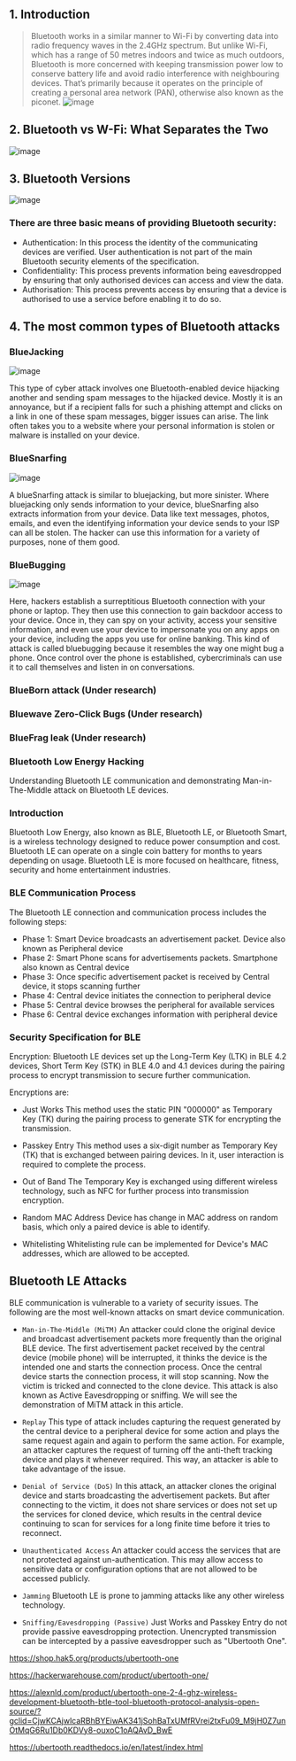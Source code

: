 ## 1. Introduction
> Bluetooth works in a similar manner to Wi-Fi by converting data into radio frequency waves in the 2.4GHz spectrum. But unlike Wi-Fi, which has a range of 50 metres indoors and twice as much outdoors, Bluetooth is more concerned with keeping transmission power low to conserve battery life and avoid radio interference with neighbouring devices. That’s primarily because it operates on the principle of creating a personal area network (PAN), otherwise also known as the piconet.
![image](https://user-images.githubusercontent.com/48615614/158751690-a9232a10-465d-45eb-89ca-3932b1cec367.png)

## 2. Bluetooth vs W-Fi: What Separates the Two
![image](https://user-images.githubusercontent.com/48615614/158752126-bac25086-86d1-4a7a-a039-81c6b2b61126.png)

## 3. Bluetooth Versions
![image](https://user-images.githubusercontent.com/48615614/158752266-50ea4e10-f207-41c9-9d47-603669f4128e.png)

### There are three basic means of providing Bluetooth security:
* Authentication: In this process the identity of the communicating devices are verified. User authentication is not part of the main Bluetooth security elements of the specification.
* Confidentiality: This process prevents information being eavesdropped by ensuring that only authorised devices can access and view the data.
* Authorisation: This process prevents access by ensuring that a device is authorised to use a service before enabling it to do so.

## 4. The most common types of Bluetooth attacks
### BlueJacking
![image](https://user-images.githubusercontent.com/48615614/158753049-014e4618-ad69-448a-897a-8eb234e6e8e7.png)

This type of cyber attack involves one Bluetooth-enabled device hijacking another and sending spam messages to the hijacked device. Mostly it is an annoyance, but if a recipient falls for such a phishing attempt and clicks on a link in one of these spam messages, bigger issues can arise. The link often takes you to a website where your personal information is stolen or malware is installed on your device.

### BlueSnarfing
![image](https://user-images.githubusercontent.com/48615614/158753362-f627511f-21c1-4965-884b-051b1a2d8c50.png)

A blueSnarfing attack is similar to bluejacking, but more sinister. Where bluejacking only sends information to your device, blueSnarfing also extracts information from your device. Data like text messages, photos, emails, and even the identifying information your device sends to your ISP can all be stolen. The hacker can use this information for a variety of purposes, none of them good.

### BlueBugging
![image](https://user-images.githubusercontent.com/48615614/158753521-62e1900f-7425-4b28-9579-c3e0a59d929a.png)

Here, hackers establish a surreptitious Bluetooth connection with your phone or laptop. They then use this connection to gain backdoor access to your device. Once in, they can spy on your activity, access your sensitive information, and even use your device to impersonate you on any apps on your device, including the apps you use for online banking.
This kind of attack is called bluebugging because it resembles the way one might bug a phone. Once control over the phone is established, cybercriminals can use it to call themselves and listen in on conversations.

### BlueBorn attack (Under research)
### Bluewave Zero-Click Bugs (Under research)
### BlueFrag leak (Under research)

### Bluetooth Low Energy Hacking
Understanding Bluetooth LE communication and demonstrating Man-in-The-Middle attack on Bluetooth LE devices.

### Introduction
Bluetooth Low Energy, also known as BLE, Bluetooth LE, or Bluetooth Smart, is a wireless technology designed to
reduce power consumption and cost. Bluetooth LE can operate on a single coin battery for months to years depending
on usage. Bluetooth LE is more focused on healthcare, fitness, security and home entertainment industries.

### BLE Communication Process
The Bluetooth LE connection and communication process includes the following steps:
* Phase 1: Smart Device broadcasts an advertisement packet. Device also known as Peripheral device
* Phase 2: Smart Phone scans for advertisements packets. Smartphone also known as Central device
* Phase 3: Once specific advertisement packet is received by Central device, it stops scanning further
* Phase 4: Central device initiates the connection to peripheral device
* Phase 5: Central device browses the peripheral for available services
* Phase 6: Central device exchanges information with peripheral device

### Security Specification for BLE
Encryption: Bluetooth LE devices set up the Long-Term Key (LTK) in BLE 4.2 devices, Short Term Key (STK) in BLE 4.0 and 4.1 devices during the pairing process to encrypt transmission to secure further communication.

Encryptions are:
* Just Works
This method uses the static PIN "000000" as Temporary Key (TK) during the pairing process to generate STK for encrypting the transmission.

* Passkey Entry
This method uses a six-digit number as Temporary Key (TK) that is exchanged between pairing devices. In it, user interaction is required to complete the process.

* Out of Band
The Temporary Key is exchanged using different wireless technology, such as NFC for further process into transmission encryption.

* Random MAC Address
Device has change in MAC address on random basis, which only a paired device is able to identify.

* Whitelisting
Whitelisting rule can be implemented for Device's MAC addresses, which are allowed to be accepted.


## Bluetooth LE Attacks
BLE communication is vulnerable to a variety of security issues. The following are the most well-known attacks on smart device communication.

* `Man-in-The-Middle (MiTM)`
An attacker could clone the original device and broadcast advertisement packets more frequently than the original BLE device. The first advertisement packet received by the central device (mobile phone) will be interrupted, it thinks the device is the intended one and starts the connection process. Once the central device starts the connection process, it will stop scanning. Now the victim is tricked and connected to the clone device. This attack is also known as Active Eavesdropping or sniffing. We will see the demonstration of MiTM attack in this article.

* `Replay`
This type of attack includes capturing the request generated by the central device to a peripheral device for some action and plays the same request again and again to perform the same action. For example, an attacker captures the request of turning off the anti-theft tracking device and plays it whenever required. This way, an attacker is able to take advantage of the issue.

* `Denial of Service (DoS)`
In this attack, an attacker clones the original device and starts broadcasting the advertisement packets. But after connecting to the victim, it does not share services or does not set up the services for cloned device, which results in the central device continuing to scan for services for a long finite time before it tries to reconnect.

* `Unauthenticated Access`
An attacker could access the services that are not protected against un-authentication. This may allow access to sensitive data or configuration options that are not allowed to be accessed publicly.

* `Jamming`
Bluetooth LE is prone to jamming attacks like any other wireless technology.

* `Sniffing/Eavesdropping (Passive)`
Just Works and Passkey Entry do not provide passive eavesdropping protection. Unencrypted transmission can be intercepted by a passive eavesdropper such as "Ubertooth One".

https://shop.hak5.org/products/ubertooth-one

https://hackerwarehouse.com/product/ubertooth-one/ 

https://alexnld.com/product/ubertooth-one-2-4-ghz-wireless-development-bluetooth-btle-tool-bluetooth-protocol-analysis-open-source/?gclid=CjwKCAjwlcaRBhBYEiwAK341jSohBaTxUMfRVrei2txFu09_M9jH0Z7unOtMqG6Ru1Db0KDVy8-ouxoC1oAQAvD_BwE

https://ubertooth.readthedocs.io/en/latest/index.html

